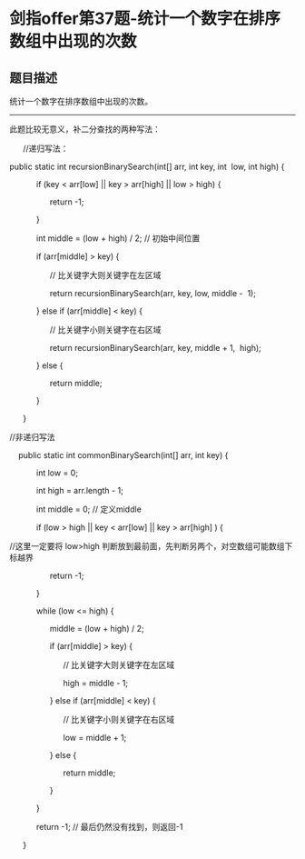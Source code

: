 # 剑指offer第37题-统计一个数字在排序数组中出现的次数

## 题目描述

统计一个数字在排序数组中出现的次数。

---

此题比较无意义，补二分查找的两种写法：

      //递归写法：

public static int recursionBinarySearch(int[] arr, int key, int  low, int high) {

            if (key < arr[low] || key > arr[high] || low > high) {

                  return -1;

            }

            int middle = (low + high) / 2; // 初始中间位置

            if (arr[middle] > key) {

                  // 比关键字大则关键字在左区域

                  return recursionBinarySearch(arr, key, low, middle -  1);

            } else if (arr[middle] < key) {

                  // 比关键字小则关键字在右区域

                  return recursionBinarySearch(arr, key, middle + 1,  high);

            } else {

                  return middle;

            }

      }

//非递归写法

    public static int commonBinarySearch(int[] arr, int key) {

            int low = 0;

            int high = arr.length - 1;

            int middle = 0; // 定义middle

            if (low > high || key < arr[low] || key > arr[high] ) {

//这里一定要将 low>high 判断放到最前面，先判断另两个，对空数组可能数组下标越界

                  return -1;

            }

            while (low <= high) {

                  middle = (low + high) / 2;

                  if (arr[middle] > key) {

                        // 比关键字大则关键字在左区域

                        high = middle - 1;

                  } else if (arr[middle] < key) {

                        // 比关键字小则关键字在右区域

                        low = middle + 1;

                  } else {

                        return middle;

                  }

            }

            return -1; // 最后仍然没有找到，则返回-1

      }
